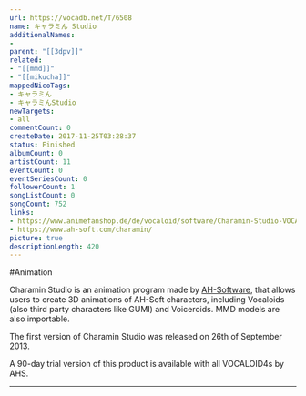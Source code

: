 ```yaml
---
url: https://vocadb.net/T/6508
name: キャラミん Studio
additionalNames: 
- 
parent: "[[3dpv]]"
related:
- "[[mmd]]"
- "[[mikucha]]"
mappedNicoTags:
- キャラミん
- キャラミんStudio
newTargets:
- all
commentCount: 0
createDate: 2017-11-25T03:28:37
status: Finished
albumCount: 0
artistCount: 11
eventCount: 0
eventSeriesCount: 0
followerCount: 1
songListCount: 0
songCount: 752
links: 
- https://www.animefanshop.de/de/vocaloid/software/Charamin-Studio-VOCALOID-Video-Editor-DVD-AHS-445.html
- https://www.ah-soft.com/charamin/
picture: true
descriptionLength: 420
---
```


#Animation

Charamin Studio is an animation program made by [AH-Software](http://vocadb.net/Ar/192), that allows users to create 3D animations of AH-Soft characters, including Vocaloids (also third party characters like GUMI) and Voiceroids. MMD models are also importable.

The first version of Charamin Studio was released on 26th of September 2013.

A 90-day trial version of this product is available with all VOCALOID4s by AHS.

---

